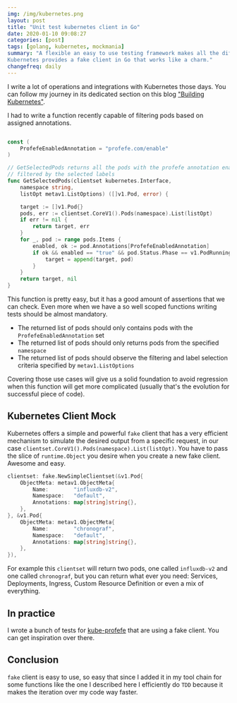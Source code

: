 ```yaml
---
img: /img/kubernetes.png
layout: post
title: "Unit test kubernetes client in Go"
date: 2020-01-10 09:08:27
categories: [post]
tags: [golang, kubernetes, mockmania]
summary: "A flexible an easy to use testing framework makes all the difference.
Kubernetes provides a fake client in Go that works like a charm."
changefreq: daily
---
```


I write a lot of operations and integrations with Kubernetes those days. You can
follow my journey in its dedicated section on this blog ["Building
Kubernetes"](/planet/assemble-kubernetes.html).

I had to write a function recently capable of filtering pods based on assigned
annotations.

```go

const (
	ProfefeEnabledAnnotation = "profefe.com/enable"
)

// GetSelectedPods returns all the pods with the profefe annotation enabled
// filtered by the selected labels
func GetSelectedPods(clientset kubernetes.Interface,
	namespace string,
	listOpt metav1.ListOptions) ([]v1.Pod, error) {

	target := []v1.Pod{}
	pods, err := clientset.CoreV1().Pods(namespace).List(listOpt)
	if err != nil {
		return target, err
	}
	for _, pod := range pods.Items {
		enabled, ok := pod.Annotations[ProfefeEnabledAnnotation]
		if ok && enabled == "true" && pod.Status.Phase == v1.PodRunning {
			target = append(target, pod)
		}
	}
	return target, nil
}
```
This function is pretty easy, but it has a good amount of assertions that we can
check. Even more when we have a so well scoped functions writing tests should be
almost mandatory.

* The returned list of pods should only contains pods with the
  `ProfefeEnabledAnnotation` set
* The returned list of pods should only returns pods from the specified
  `namespace`
* The returned list of pods should observe the filtering and label selection
  criteria specified by `metav1.ListOptions`

Covering those use cases will give us a solid foundation to avoid regression
when this function will get more complicated (usually that's the evolution for
successful piece of code).

## Kubernetes Client Mock

Kubernetes offers a simple and powerful `fake` client that has a very efficient
mechanism to simulate the desired output from a specific request, in our case
`clientset.CoreV1().Pods(namespace).List(listOpt)`. You have to pass the slice
of `runtime.Object` you desire when you create a new fake client. Awesome and
easy.

```go
clientset: fake.NewSimpleClientset(&v1.Pod{
    ObjectMeta: metav1.ObjectMeta{
        Name:        "influxdb-v2",
        Namespace:   "default",
        Annotations: map[string]string{},
    },
}, &v1.Pod{
    ObjectMeta: metav1.ObjectMeta{
        Name:        "chronograf",
        Namespace:   "default",
        Annotations: map[string]string{},
    },
}),
```
For example this `clientset` will return two pods, one called `influxdb-v2` and
one called `chronograf`, but you can return what ever you need: Services,
Deployments, Ingress, Custom Resource Definition or even a mix of everything.

## In practice

I wrote a bunch of tests for
[kube-profefe](https://github.com/profefe/kube-profefe/blob/master/pkg/kubeutil/kube_test.go)
that are using a fake client. You can get inspiration over there.

## Conclusion

`fake` client is easy to use, so easy that since I added it in my tool chain for
some functions like the one I described here I efficiently do `TDD` because it
makes the iteration over my code way faster.
